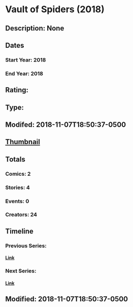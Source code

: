 # Vault of Spiders (2018)
## Description: None
## Dates
### Start Year: 2018
### End Year: 2018
## Rating: 
## Type: 
## Modifed: 2018-11-07T18:50:37-0500
## [Thumbnail](http://i.annihil.us/u/prod/marvel/i/mg/9/30/5be37a32f1f63.jpg)
## Totals
### Comics: 2
### Stories: 4
### Events: 0
### Creators: 24
## Timeline
### Previous Series: 
#### [Link]()
### Next Series: 
#### [Link]()
## Modified: 2018-11-07T18:50:37-0500